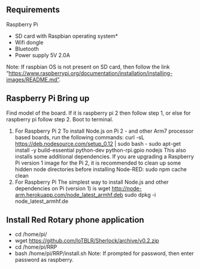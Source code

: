 ## Requirements

Raspberry Pi
* SD card with Raspbian operating system*
* Wifi dongle
* Bluetooth
* Power supply 5V 2.0A

Note: If raspbian OS is not present on SD card, then follow the link “https://www.raspberrypi.org/documentation/installation/installing-images/README.md”.


## Raspberry Pi Bring up
Find model of the board. If it is raspberry pi 2 then follow step 1, or else for raspberry pi follow step 2.
Boot to terminal.
1. For Raspberry Pi 2
To install Node.js on Pi 2 - and other Arm7 processor based boards, run the following commands:
curl -sL https://deb.nodesource.com/setup_0.12 | sudo bash -
sudo apt-get install -y build-essential python-dev python-rpi.gpio nodejs
This also installs some additional dependencies.
If you are upgrading a Raspberry Pi version 1 image for the Pi 2, it is recommended to clean up some hidden node directories before installing Node-RED:
sudo npm cache clean
2. For Raspberry Pi
The simplest way to install Node.js and other dependencies on Pi (version 1) is
wget http://node-arm.herokuapp.com/node_latest_armhf.deb
sudo dpkg -i node_latest_armhf.de


## Install Red Rotary phone application 
* cd /home/pi/
* wget  https://github.com/IoTBLR/Sherlock/archive/v0.2.zip
* cd /home/pi/RRP
* bash /home/pi/RRP/install.sh
Note: If prompted for password, then enter password as raspberry.
